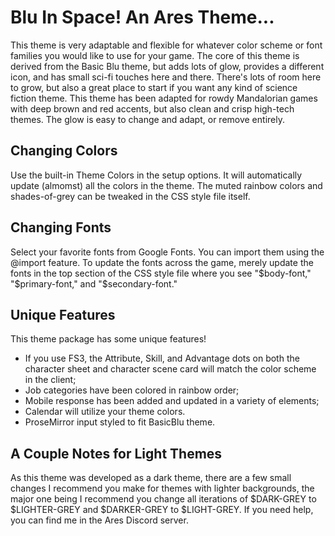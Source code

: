 # Blu In Space! An Ares Theme...
This theme is very adaptable and flexible for whatever color scheme or font families you would like to use for your game. The core of this theme is derived from the Basic Blu theme, but adds lots of glow, provides a different icon, and has small sci-fi touches here and there. There's lots of room here to grow, but also a great place to start if you want any kind of science fiction theme. This theme has been adapted for rowdy Mandalorian games with deep brown and red accents, but also clean and crisp high-tech themes. The glow is easy to change and adapt, or remove entirely.

## Changing Colors
Use the built-in Theme Colors in the setup options. It will automatically update (almomst) all the colors in the theme. The muted rainbow colors and shades-of-grey can be tweaked in the CSS style file itself.

## Changing Fonts
Select your favorite fonts from Google Fonts. You can import them using the @import feature. To update the fonts across the game, merely update the fonts in the top section of the CSS style file where you see "$body-font," "$primary-font," and "$secondary-font."

## Unique Features
This theme package has some unique features!

* If you use FS3, the Attribute, Skill, and Advantage dots on both the character sheet and character scene card will match the color scheme in the client;
* Job categories have been colored in rainbow order;
* Mobile response has been added and updated in a variety of elements;
* Calendar will utilize your theme colors.
* ProseMirror input styled to fit BasicBlu theme.

## A Couple Notes for Light Themes
As this theme was developed as a dark theme, there are a few small changes I recommend you make for themes with lighter backgrounds, the major one being I recommend you change all iterations of $DARK-GREY to $LIGHTER-GREY and $DARKER-GREY to $LIGHT-GREY. If you need help, you can find me in the Ares Discord server.
